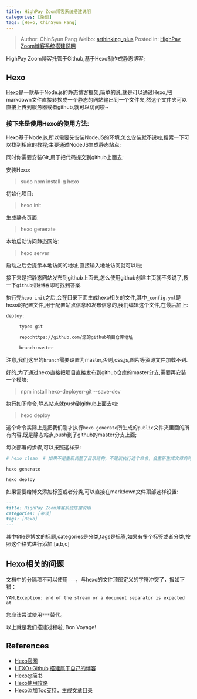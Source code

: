 ```yaml
---
title: HighPay Zoom博客系统搭建说明
categories: [杂谈]
tags: [Hexo, ChinSyun Pang]
---
```


> Author: ChinSyun Pang
> Weibo: [arthinking_plus](http://weibo.com/arthinkingplus)
> Posted in: [HighPay Zoom博客系统搭建说明](http://www.itzhai.com/highpay-zoom-blog-build-intro.html)

HighPay Zoom博客托管于Github,基于Hexo制作成静态博客;

## Hexo

[Hexo](https://hexo.io/)是一款基于Node.js的静态博客框架,简单的说,就是可以通过Hexo,把markdown文件直接转换成一个静态的网站输出到一个文件夹,然这个文件夹可以直接上传到服务器或者github,就可以访问啦~

### 接下来是使用Hexo的使用方法:

Hexo基于Node.js,所以需要先安装NodeJS的环境,怎么安装就不说啦,搜索一下可以找到相应的教程;主要通过NodeJS生成静态站点;

同时你需要安装Git,用于把代码提交到github上面去;

安装Hexo:

> sudo npm install-g hexo

初始化项目:

> hexo init

生成静态页面:

> hexo generate

本地启动访问静态网站:

> hexo server

启动之后会提示本地访问的地址,直接输入地址访问就可以啦;

接下来是把静态网站发布到github上面去,怎么使用github创建主页就不多说了,搜一下`github搭建博客`即可找到答案.

执行完`hexo init`之后,会在目录下面生成hexo相关的文件,其中`_config.yml`是hexo的配置文件,用于配置站点信息和发布信息的,我们编辑这个文件,在最后加上:

```bash
deploy:

     type: git

     repo:https://github.com/您的github项目仓库地址

     branch:master
```

注意,我们这里的`branch`需要设置为master,否则,css,js,图片等资源文件加载不到.

好的,为了通过hexo直接把项目直接发布到github仓库的master分支,需要再安装一个模块:

> npm install hexo-deployer-git --save-dev

执行如下命令,静态站点就push到github上面去啦:

> hexo deploy

这个命令实际上是把我们刚才执行`hexo generate`所生成的`public`文件夹里面的所有内容,既是静态站点,push到了github的master分支上面;

每次部署的步骤,可以按照这样来:

```bash
# hexo clean  # 如果不是重新调整了目录结构，不建议执行这个命令，会重新生成文章的时间

hexo generate

hexo deploy
```

如果需要给博文添加标签或者分类,可以直接在markdown文件顶部这样设置:

```md
---
title: HighPay Zoom博客系统搭建说明
categories: [杂谈]
tags: [Hexo]
---
```

其中title是博文的标题,categories是分类,tags是标签,如果有多个标签或者分类,按照这个格式进行添加:[a,b,c]

## Hexo相关的问题

文档中的分隔项不可以使用`---`，与hexo的文件顶部定义的字符冲突了，报如下错：

```
YAMLException: end of the stream or a document separator is expected at
```

您应该尝试使用`***`替代。

以上就是我们搭建过程啦, Bon Voyage!

## References

* [Hexo官网](https://hexo.io/)
* [HEXO+Github,搭建属于自己的博客](http://www.jianshu.com/p/465830080ea9)
* [Hexo@简书](http://www.jianshu.com/collection/7fafdc0abb5b)
* [Hexo使用攻略](http://ijiaober.github.io/categories/hexo/)
* [Hexo添加Toc支持，生成文章目录](http://www.imys.net/20150514/hexo-toc.html)









